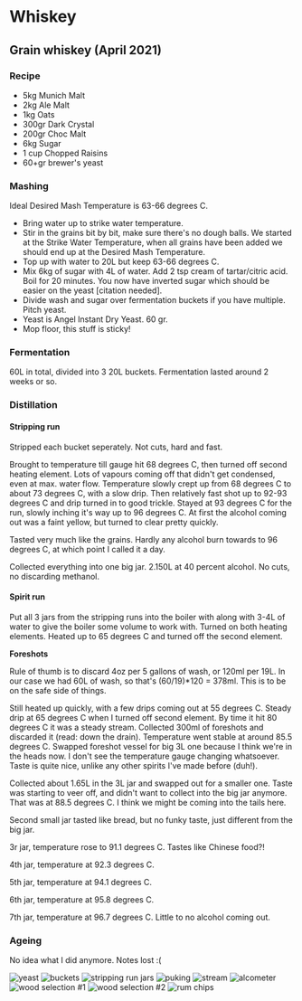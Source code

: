# Whiskey

## Grain whiskey (April 2021)

### Recipe

  - 5kg Munich Malt
  - 2kg Ale Malt
  - 1kg Oats
  - 300gr Dark Crystal
  - 200gr Choc Malt
  - 6kg Sugar
  - 1 cup Chopped Raisins
  - 60+gr brewer's yeast

### Mashing

Ideal Desired Mash Temperature is 63-66 degrees C.

  - Bring water up to strike water temperature.
  - Stir in the grains bit by bit, make sure there's no dough balls. We started at the Strike Water Temperature, when all grains have been added we should end up at the Desired Mash Temperature.
  - Top up with water to 20L but keep 63-66 degrees C.
  - Mix 6kg of sugar with 4L of water. Add 2 tsp cream of tartar/citric acid. Boil for 20 minutes. You now have inverted sugar which should be easier on the yeast [citation needed].
  - Divide wash and sugar over fermentation buckets if you have multiple. Pitch yeast.
  - Yeast is Angel Instant Dry Yeast. 60 gr.
  - Mop floor, this stuff is sticky!

### Fermentation

60L in total, divided into 3 20L buckets. Fermentation lasted around 2 weeks or so.

### Distillation

#### Stripping run

Stripped each bucket seperately. Not cuts, hard and fast.

Brought to temperature till gauge hit 68 degrees C, then turned off second heating element. Lots of vapours coming off that didn't get condensed, even at max. water flow. Temperature slowly crept up from 68 degrees C to about 73 degrees C, with a slow drip. Then relatively fast shot up to 92-93 degrees C and drip turned in to good trickle. Stayed at 93 degrees C for the run, slowly inching it's way up to 96 degrees C. At first the alcohol coming out was a faint yellow, but turned to clear pretty quickly.

Tasted very much like the grains. Hardly any alcohol burn towards to 96 degrees C, at which point I called it a day.

Collected everything into one big jar. 2.150L at 40 percent alcohol. No cuts, no discarding methanol.

#### Spirit run

Put all 3 jars from the stripping runs into the boiler with along with 3-4L of water to give the boiler some volume to work with. Turned on both heating elements. Heated up to 65 degrees C and turned off the second element.

**Foreshots**

Rule of thumb is to discard 4oz per 5 gallons of wash, or 120ml per 19L. In our case we had 60L of wash, so that's (60/19)*120 = 378ml. This is to be on the safe side of things.

Still heated up quickly, with a few drips coming out at 55 degrees C. Steady drip at 65 degrees C when I turned off second element. By time it hit 80 degrees C it was a steady stream. Collected 300ml of foreshots and discarded it (read: down the drain). Temperature went stable at around 85.5 degrees C. Swapped foreshot vessel for big 3L one because I think we're in the heads now. I don't see the temperature gauge changing whatsoever. Taste is quite nice, unlike any other spirits I've made before (duh!).

Collected about 1.65L in the 3L jar and swapped out for a smaller one. Taste was starting to veer off, and didn't want to collect into the big jar anymore. That was at 88.5 degrees C. I think we might be coming into the tails here.

Second small jar tasted like bread, but no funky taste, just different from the big jar.

3r jar, temperature rose to 91.1 degrees C. Tastes like Chinese food?!

4th jar, temperature at 92.3 degrees C.

5th jar, temperature at 94.1 degrees C.

6th jar, temperature at 95.8 degrees C.<br>

7th jar, temperature at 96.7 degrees C. Little to no alcohol coming out.

### Ageing

No idea what I did anymore. Notes lost :(

![yeast](https://github.com/riencroonenborghs/distilling/blob/master/recipes/whiskey/02.2021%20-%20grain%201.jpeg?raw=true "yeast")
![buckets](https://github.com/riencroonenborghs/distilling/blob/master/recipes/whiskey/02.2021%20-%20grain%202.jpeg?raw=true "buckets")
![stripping run jars](https://github.com/riencroonenborghs/distilling/blob/master/recipes/whiskey/02.2021%20-%20grain%203.jpeg?raw=true "stripping run jars")
![puking](https://github.com/riencroonenborghs/distilling/blob/master/recipes/whiskey/02.2021%20-%20grain%204.jpeg?raw=true "puking")
![stream](https://github.com/riencroonenborghs/distilling/blob/master/recipes/whiskey/02.2021%20-%20grain%205.jpeg?raw=true "stream")
![alcometer](https://github.com/riencroonenborghs/distilling/blob/master/recipes/whiskey/02.2021%20-%20grain%206.jpeg?raw=true "alcometer")
![wood selection #1](https://github.com/riencroonenborghs/distilling/blob/master/recipes/whiskey/02.2021%20-%20grain%207.jpeg?raw=true "wood selection #1")
![wood selection #2](https://github.com/riencroonenborghs/distilling/blob/master/recipes/whiskey/02.2021%20-%20grain%208.jpeg?raw=true "wood selection #2")
![rum chips](https://github.com/riencroonenborghs/distilling/blob/master/recipes/whiskey/02.2021%20-%20grain%209.jpeg?raw=true "rum chips")
